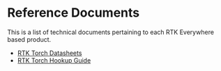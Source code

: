 # Reference Documents

This is a list of technical documents pertaining to each RTK Everywhere based product.

* [RTK Torch Datasheets](https://docs.sparkfun.com/SparkFun_RTK_Torch/reference_documents/)
* [RTK Torch Hookup Guide](https://docs.sparkfun.com/SparkFun_RTK_Torch/)